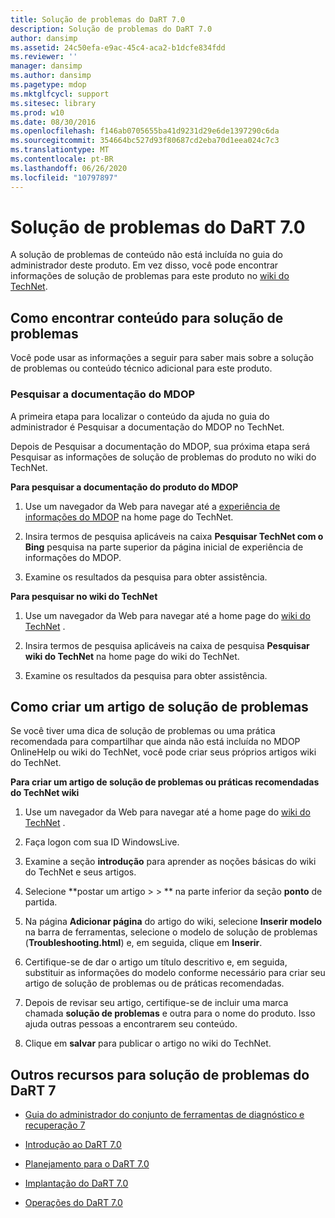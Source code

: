 ```yaml
---
title: Solução de problemas do DaRT 7.0
description: Solução de problemas do DaRT 7.0
author: dansimp
ms.assetid: 24c50efa-e9ac-45c4-aca2-b1dcfe834fdd
ms.reviewer: ''
manager: dansimp
ms.author: dansimp
ms.pagetype: mdop
ms.mktglfcycl: support
ms.sitesec: library
ms.prod: w10
ms.date: 08/30/2016
ms.openlocfilehash: f146ab0705655ba41d9231d29e6de1397290c6da
ms.sourcegitcommit: 354664bc527d93f80687cd2eba70d1eea024c7c3
ms.translationtype: MT
ms.contentlocale: pt-BR
ms.lasthandoff: 06/26/2020
ms.locfileid: "10797897"
---
```

# Solução de problemas do DaRT 7.0


A solução de problemas de conteúdo não está incluída no guia do administrador deste produto. Em vez disso, você pode encontrar informações de solução de problemas para este produto no [wiki do TechNet](https://go.microsoft.com/fwlink/p/?LinkId=224905).

## Como encontrar conteúdo para solução de problemas


Você pode usar as informações a seguir para saber mais sobre a solução de problemas ou conteúdo técnico adicional para este produto.

### Pesquisar a documentação do MDOP

A primeira etapa para localizar o conteúdo da ajuda no guia do administrador é Pesquisar a documentação do MDOP no TechNet.

Depois de Pesquisar a documentação do MDOP, sua próxima etapa será Pesquisar as informações de solução de problemas do produto no wiki do TechNet.

**Para pesquisar a documentação do produto do MDOP**

1.  Use um navegador da Web para navegar até a [experiência de informações do MDOP](https://go.microsoft.com/fwlink/?LinkId=236032) na home page do TechNet.

2.  Insira termos de pesquisa aplicáveis na caixa **Pesquisar TechNet com o Bing** pesquisa na parte superior da página inicial de experiência de informações do MDOP.

3.  Examine os resultados da pesquisa para obter assistência.

**Para pesquisar no wiki do TechNet**

1.  Use um navegador da Web para navegar até a home page do [wiki do TechNet](https://go.microsoft.com/fwlink/p/?LinkId=224905) .

2.  Insira termos de pesquisa aplicáveis na caixa de pesquisa **Pesquisar wiki do TechNet** na home page do wiki do TechNet.

3.  Examine os resultados da pesquisa para obter assistência.

## Como criar um artigo de solução de problemas


Se você tiver uma dica de solução de problemas ou uma prática recomendada para compartilhar que ainda não está incluída no MDOP OnlineHelp ou wiki do TechNet, você pode criar seus próprios artigos wiki do TechNet.

**Para criar um artigo de solução de problemas ou práticas recomendadas do TechNet wiki**

1.  Use um navegador da Web para navegar até a home page do [wiki do TechNet](https://go.microsoft.com/fwlink/p/?LinkId=224905) .

2.  Faça logon com sua ID WindowsLive.

3.  Examine a seção **introdução** para aprender as noções básicas do wiki do TechNet e seus artigos.

4.  Selecione **postar um artigo &gt; &gt; ** na parte inferior da seção **ponto** de partida.

5.  Na página **Adicionar página** do artigo do wiki, selecione **Inserir modelo** na barra de ferramentas, selecione o modelo de solução de problemas (**Troubleshooting.html**) e, em seguida, clique em **Inserir**.

6.  Certifique-se de dar o artigo um título descritivo e, em seguida, substituir as informações do modelo conforme necessário para criar seu artigo de solução de problemas ou de práticas recomendadas.

7.  Depois de revisar seu artigo, certifique-se de incluir uma marca chamada **solução de problemas** e outra para o nome do produto. Isso ajuda outras pessoas a encontrarem seu conteúdo.

8.  Clique em **salvar** para publicar o artigo no wiki do TechNet.

## Outros recursos para solução de problemas do DaRT 7


-   [Guia do administrador do conjunto de ferramentas de diagnóstico e recuperação 7](index.md)

-   [Introdução ao DaRT 7.0](getting-started-with-dart-70-new-ia.md)

-   [Planejamento para o DaRT 7.0](planning-for-dart-70-new-ia.md)

-   [Implantação do DaRT 7.0](deploying-dart-70-new-ia.md)

-   [Operações do DaRT 7.0](operations-for-dart-70-new-ia.md)

 

 





